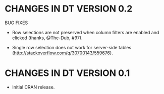 # CHANGES IN DT VERSION 0.2

BUG FIXES

- Row selections are not preserved when column filters are enabled and clicked (thanks, @The-Dub, #97).

- Single row selection does not work for server-side tables (http://stackoverflow.com/q/30700143/559676).

# CHANGES IN DT VERSION 0.1

- Initial CRAN release.
